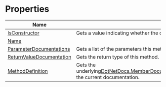 # Properties
|Name|Description|
|---|---|
|[IsConstructor](/docs/DotNetDocs/MemberDocumentations/MethodDocumentation/Properties/IsConstructor.md)|Gets a value indicating whether the current method is a constructor.|
|[Name](/docs/DotNetDocs/MemberDocumentations/MethodDocumentation/Properties/Name.md)||
|[ParameterDocumentations](/docs/DotNetDocs/MemberDocumentations/MethodDocumentation/Properties/ParameterDocumentations.md)|Gets a list of the parameters this method takes.|
|[ReturnValueDocumentation](/docs/DotNetDocs/MemberDocumentations/MethodDocumentation/Properties/ReturnValueDocumentation.md)|Gets the return type of this method.|
|[MethodDefinition](/docs/DotNetDocs/MemberDocumentations/MethodDocumentation/Properties/MethodDefinition.md)|Gets the underlying[DotNetDocs.MemberDocumentations.MethodDocumentation.MethodDefinition](https://www.google.com/search?q=DotNetDocs.MemberDocumentations.MethodDocumentation.MethodDefinition&btnI=)for the current documentation.|
